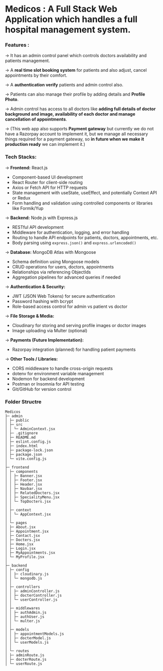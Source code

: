 # Medicos : A Full Stack Web Application which handles a full hospital management system.

### Features  :

-> It has an admin control panel which controls doctors availability and patients management.  

-> A **real time slot booking system** for patients and also adjust, cancel appointments by their comfort.  

-> A **authentication verify** patients and admin control also.  

-> Patients can also manage their profile by adding details and **Profile Photo**.  

-> Admin control has access to all doctors like **adding full details of doctor background and image, availability of each doctor and manage cancellation of appointments**.  

-> (This web app also supports **Payment gateway** but currently we do not have a Razorpay account to implement it, but we manage all necessary things required for a payment gateway, so **in future when we make it production ready** we can implement it.)

### Tech Stacks:

-> **Frontend:** React.js  
   - Component-based UI development  
   - React Router for client-side routing  
   - Axios or Fetch API for HTTP requests  
   - State management with useState, useEffect, and potentially Context API or Redux  
   - Form handling and validation using controlled components or libraries like Formik/Yup  

-> **Backend:** Node.js with Express.js  
   - RESTful API development  
   - Middleware for authentication, logging, and error handling  
   - Routing to handle API endpoints for patients, doctors, appointments, etc.  
   - Body parsing using `express.json()` and `express.urlencoded()`  

-> **Database:** MongoDB Atlas with Mongoose  
   - Schema definition using Mongoose models  
   - CRUD operations for users, doctors, appointments  
   - Relationships via referencing ObjectIds  
   - Aggregation pipelines for advanced queries if needed  

-> **Authentication & Security:**  
   - JWT (JSON Web Tokens) for secure authentication  
   - Password hashing with bcrypt  
   - Role-based access control for admin vs patient vs doctor  

-> **File Storage & Media:**  
   - Cloudinary for storing and serving profile images or doctor images  
   - Image uploading via Multer (optional)  

-> **Payments (Future Implementation):**  
   - Razorpay integration (planned) for handling patient payments  

-> **Other Tools / Libraries:**  
   - CORS middleware to handle cross-origin requests  
   - dotenv for environment variable management  
   - Nodemon for backend development  
   - Postman or Insomnia for API testing  
   - Git/GitHub for version control
###   Folder Structre
```
Medicos
├─ admin
│ ├─ public
│ ├─ src
│ │ └─ AdminContext.jsx
│ ├─ .gitignore
│ ├─ README.md
│ ├─ eslint.config.js
│ ├─ index.html
│ ├─ package-lock.json
│ ├─ package.json
│ └─ vite.config.js
│
├─ frontend
│ ├─ components
│ │ ├─ Banner.jsx
│ │ ├─ Footer.jsx
│ │ ├─ Header.jsx
│ │ ├─ Navbar.jsx
│ │ ├─ RelatedDocters.jsx
│ │ ├─ SpecialityMenu.jsx
│ │ └─ TopDocters.jsx
│ │
│ ├─ context
│ │ └─ AppContext.jsx
│ │
│ └─ pages
│ ├─ About.jsx
│ ├─ Appointment.jsx
│ ├─ Contact.jsx
│ ├─ Docters.jsx
│ ├─ Home.jsx
│ ├─ Login.jsx
│ ├─ MyAppointments.jsx
│ └─ MyProfile.jsx
│
├─ backend
│ ├─ config
│ │ ├─ cloudinary.js
│ │ └─ mongodb.js
│ │
│ ├─ controllers
│ │ ├─ adminController.js
│ │ ├─ docterController.js
│ │ └─ userController.js
│ │
│ ├─ middlewares
│ │ ├─ authAdmin.js
│ │ ├─ authUser.js
│ │ └─ multer.js
│ │
│ ├─ models
│ │ ├─ appointmentModels.js
│ │ ├─ docterModel.js
│ │ └─ userModels.js
│ │
│ └─ routes
│ ├─ adminRoute.js
│ ├─ docterRoute.js
│ └─ userRoute.js
```
